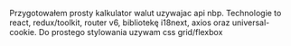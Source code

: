 Przygotowałem prosty kalkulator walut uzywajac api nbp. Technologie to react, redux/toolkit, router v6, bibliotekę i18next, axios oraz universal-cookie. Do prostego stylowania uzywam css grid/flexbox